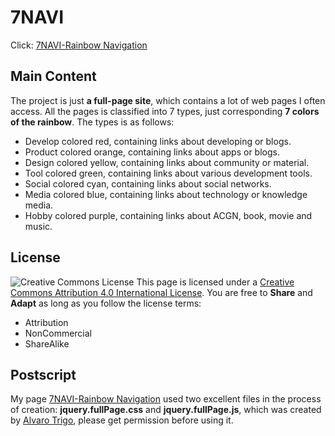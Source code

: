 # 7NAVI
Click: [7NAVI-Rainbow Navigation](http://7brant.me/7navi/)
## Main Content
The project is just **a full-page site**, which contains a lot of web pages I often access.
All the pages is classified into 7 types, just corresponding **7 colors of the rainbow**.
The types is as follows: 
- Develop colored red, containing links about developing or blogs.
- Product colored orange, containing links about apps or blogs.
- Design colored yellow, containing links about community or material.
- Tool colored green, containing links about various development tools.
- Social colored cyan, containing links about social networks.
- Media colored blue, containing links about technology or knowledge media.
- Hobby colored purple, containing links about ACGN, book, movie and music.

## License
![Creative Commons License](https://i.creativecommons.org/l/by-nc-sa/4.0/88x31.png)
This page is licensed under a [Creative Commons Attribution 4.0 International License](http://creativecommons.org/licenses/by-nc-sa/4.0/).
You are free to **Share** and **Adapt** as long as you follow the license terms:
- Attribution
- NonCommercial
- ShareAlike

## Postscript
My page [7NAVI-Rainbow Navigation](http://7brant.me/7navi/) used two excellent files in the process of creation: **jquery.fullPage.css** and **jquery.fullPage.js**, which was created by [Alvaro Trigo](https://github.com/alvarotrigo/fullPage.js), please get permission before using it.
